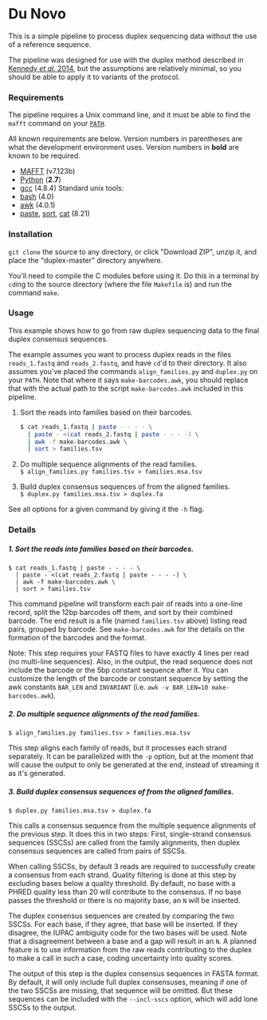 Du Novo
===========

This is a simple pipeline to process duplex sequencing data without the use of a reference sequence.

The pipeline was designed for use with the duplex method described in [Kennedy *et al.* 2014](https://dx.doi.org/10.1038/nprot.2014.170), but the assumptions are relatively minimal, so you should be able to apply it to variants of the protocol.


### Requirements

The pipeline requires a Unix command line, and it must be able to find the `mafft` command on your [`PATH`](https://en.wikipedia.org/wiki/Search_path).

All known requirements are below. Version numbers in parentheses are what the development environment uses. Version numbers in **bold** are known to be required.

* [MAFFT](http://mafft.cbrc.jp/alignment/software/) (v7.123b)
* [Python](https://www.python.org/) (**2.7**)
* [gcc](https://gcc.gnu.org/) (4.8.4)
Standard unix tools:
* [bash](https://www.gnu.org/software/bash/bash.html) (4.0)
* [awk](https://www.gnu.org/software/gawk/) (4.0.1)
* [paste](https://www.gnu.org/software/coreutils/coreutils.html), [sort](https://www.gnu.org/software/coreutils/coreutils.html), [cat](https://www.gnu.org/software/coreutils/coreutils.html) (8.21)


### Installation

`git clone` the source to any directory, or click "Download ZIP", unzip it, and place the "duplex-master" directory anywhere.

You'll need to compile the C modules before using it. Do this in a terminal by `cd`ing to the source directory (where the file `Makefile` is) and run the command `make`.


### Usage

This example shows how to go from raw duplex sequencing data to the final duplex consensus sequences.

The example assumes you want to process duplex reads in the files `reads_1.fastq` and `reads_2.fastq`, and have `cd`'d to their directory. It also assumes you've placed the commands `align_families.py` and `duplex.py` on your `PATH`. Note that where it says `make-barcodes.awk`, you should replace that with the actual path to the script `make-barcodes.awk` included in this pipeline.

1. Sort the reads into families based on their barcodes.  
    ```bash
    $ cat reads_1.fastq | paste - - - - \
      | paste - <(cat reads_2.fastq | paste - - - -) \
      | awk -f make-barcodes.awk \
      | sort > families.tsv
    ```

2. Do multiple sequence alignments of the read families.  
`$ align_families.py families.tsv > families.msa.tsv`

3. Build duplex consensus sequences of from the aligned families.  
`$ duplex.py families.msa.tsv > duplex.fa`

See all options for a given command by giving it the `-h` flag.


### Details

##### 1. Sort the reads into families based on their barcodes.  

    $ cat reads_1.fastq | paste - - - - \
      | paste - <(cat reads_2.fastq | paste - - - -) \
      | awk -f make-barcodes.awk \
      | sort > families.tsv

This command pipeline will transform each pair of reads into a one-line record, split the 12bp barcodes off them, and sort by their combined barcode. The end result is a file (named `families.tsv` above) listing read pairs, grouped by barcode. See `make-barcodes.awk` for the details on the formation of the barcodes and the format.

Note: This step requires your FASTQ files to have exactly 4 lines per read (no multi-line sequences). Also, in the output, the read sequence does not include the barcode or the 5bp constant sequence after it. You can customize the length of the barcode or constant sequence by setting the awk constants `BAR_LEN` and `INVARIANT` (i.e. `awk -v BAR_LEN=10 make-barcodes.awk`).


##### 2. Do multiple sequence alignments of the read families.  

`$ align_families.py families.tsv > families.msa.tsv`

This step aligns each family of reads, but it processes each strand separately. It can be parallelized with the `-p` option, but at the moment that will cause the output to only be generated at the end, instead of streaming it as it's generated.


##### 3. Build duplex consensus sequences of from the aligned families.  

`$ duplex.py families.msa.tsv > duplex.fa`

This calls a consensus sequence from the multiple sequence alignments of the previous step. It does this in two steps: First, single-strand consensus sequences (SSCSs) are called from the family alignments, then duplex consensus sequences are called from pairs of SSCSs.

When calling SSCSs, by default 3 reads are required to successfully create a consensus from each strand. Quality filtering is done at this step by excluding bases below a quality threshold. By default, no base with a PHRED quality less than 20 will contribute to the consensus. If no base passes the threshold or there is no majority base, an `N` will be inserted.

The duplex consensus sequences are created by comparing the two SSCSs. For each base, if they agree, that base will be inserted. If they disagree, the IUPAC ambiguity code for the two bases will be used. Note that a disagreement between a base and a gap will result in an `N`. A planned feature is to use information from the raw reads contributing to the duplex to make a call in such a case, coding uncertainty into quality scores.

The output of this step is the duplex consensus sequences in FASTA format. By default, it will only include full duplex consensuses, meaning if one of the two SSCSs are missing, that sequence will be omitted. But these sequences can be included with the `--incl-sscs` option, which will add lone SSCSs to the output.
